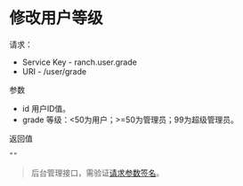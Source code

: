 # 修改用户等级

请求：
- Service Key - ranch.user.grade
- URI - /user/grade

参数
- id 用户ID值。
- grade 等级：<50为用户；>=50为管理员；99为超级管理员。

返回值
```text
""
```

> 后台管理接口，需验证[请求参数签名](https://github.com/heisedebaise/tephra/blob/master/tephra-ctrl/doc/sign.md)。
